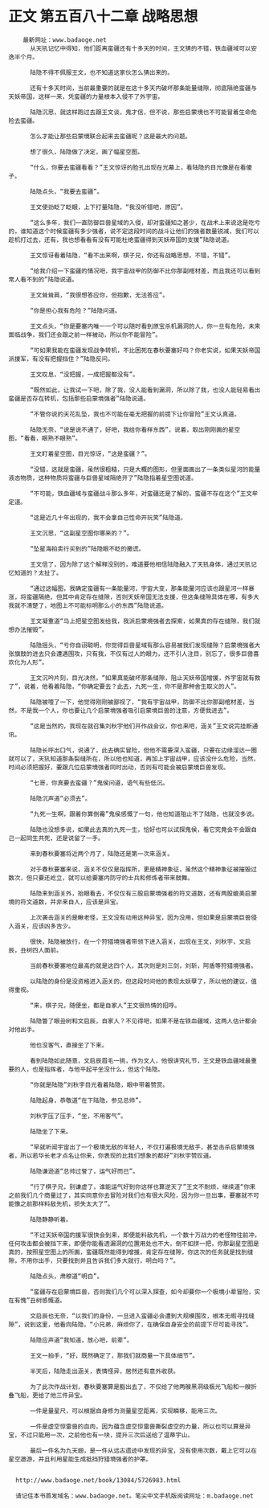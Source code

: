 # 正文 第五百八十二章 战略思想
        最新网址：www.badaoge.net
          从天犼记忆中得知，他们距离蛮疆还有十多天的时间，王文猜的不错，铁血疆域可以安逸半个月。
      
          陆隐不得不佩服王文，也不知道这家伙怎么猜出来的。
      
          还有十多天时间，当前最重要的就是在这十多天内破坏那条能量缝隙，彻底隔绝蛮疆与天妖帝国，这样一来，凭蛮疆的力量根本入侵不了外宇宙。
      
          陆隐沉思，就这样跑过去跟王文谈，鬼才信，但不说，那些启蒙境也不可能冒着生命危险去蛮疆。
      
          怎么才能让那些启蒙境联合起来去蛮疆呢？这是最大的问题。
      
          想了很久，陆隐做了决定，画了幅星空图。
      
          “什么，你要去蛮疆看看？”王文惊讶的脸孔出现在光幕上，看陆隐的目光像是在看傻子。
      
          陆隐点头，“我要去蛮疆”。
      
          王文使劲眨了眨眼，上下打量陆隐，“我没听错吧，原因”。
      
          “这么多年，我们一直防御巨兽星域的入侵，却对蛮疆知之甚少，在战术上来说这是吃亏的，谁知道这个时候蛮疆有多少强者，说不定这段时间的战斗让他们的强者数量锐减，我们可以趁机打过去，还有，我也想看看有没有可能杜绝蛮疆得到天妖帝国的支援”陆隐说道。
      
          王文惊讶看着陆隐，“看不出来啊，棋子兄，你还有战略思想，不错，不错”。
      
          “给我介绍一下蛮疆的情况吧，我宇宙战甲的防御不比你那副棺材差，而且我还可以看到常人看不到的”陆隐说道。
      
          王文耸耸肩，“我很想答应你，但抱歉，无法答应”。
      
          “你是担心我有危险？”陆隐问道。
      
          王文点头，“你是要塞内唯一一个可以随时看到原宝杀机漏洞的人，你一旦有危险，未来面临战争，我们还会跟之前一样被动，所以你不能冒险”。
      
          “可如果我能在蛮疆发现战争转机，不比困死在春秋要塞好吗？你老实说，如果天妖帝国派援军，有没有把握挡住？”陆隐反问。
      
          王文叹息，“没把握，一成把握都没有”。
      
          “既然如此，让我试一下吧，除了我，没人能看到漏洞，所以除了我，也没人能轻易看出蛮疆是否存在转机，包括那些启蒙境强者”陆隐说道。
      
          “不管你说的天花乱坠，我也不可能在毫无把握的前提下让你冒险”王文认真道。
      
          陆隐无奈，“说是说不通了，好吧，我给你看样东西”，说着，取出刚刚画的星空图，“看看，眼熟不眼熟”。
      
          王文盯着星空图，目光惊讶，“这是蛮疆？”。
      
          “没错，这就是蛮疆，虽然很粗糙，只是大概的图形，但里面画出了一条类似星河的能量液态物质，这种物质将蛮疆与巨兽星域隔绝开了”陆隐指着星空图说道。
      
          “不可能，铁血疆域与蛮疆战斗那么多年，对蛮疆还是了解的，蛮疆不存在这个”王文牟定道。
      
          “这是近几十年出现的，我不会拿自己性命开玩笑”陆隐道。
      
          王文沉思，“这副星空图你哪来的？”。
      
          “坠星海拍卖行买到的”陆隐眼不眨的撒谎。
      
          王文信了，因为除了这个解释没别的，难道要他相信陆隐融入了天犼身体，通过天犼记忆知道的？太扯了。
      
          “通过这幅图，我确定蛮疆有一条能量河，宇宙大变，那条能量河应该也跟星河一样暴涨，将蛮疆隔绝，但其中肯定存在缝隙，否则天妖帝国无法支援，但这条缝隙具体在哪，有多大我就不清楚了，地图上不可能标明那么小的东西”陆隐说道。
      
          王文凝重道“马上把星空图发给我，我派启蒙境强者去探索，如果真的存在缝隙，我们就想办法摧毁”。
      
          陆隐摇头，“亏你自诩聪明，你觉得巨兽星域有那么容易被我们发现缝隙？启蒙境强者大张旗鼓的进去只会遭遇围攻，只有我，不仅有过人的眼力，还不引人注目，别忘了，很多巨兽喜欢化为人形”。
      
          王文沉吟片刻，目光决然，“如果真能破坏那条缝隙，阻止天妖帝国增援，外宇宙就有救了”，说着，他看着陆隐，“你确定要去？此去，九死一生，你不是那种舍生取义的人”。
      
          陆隐被噎了一下，他觉得刚刚被鄙视了，“我有宇宙战甲，防御不比你那副棺材差，当然，不是我一个人，你也要让几个启蒙境强者吸引启蒙境巨兽的注意，方便我进去”。
      
          “这是当然的，我现在就召集刘秋宇他们开作战会议，你也来吧，涵关”王文说完挂断通讯。
      
          陆隐长呼出口气，说通了，此去确实冒险，但他不需要深入蛮疆，只要在边缘溜达一圈就可以了，天犼知道那条裂缝所在，所以他也知道，再加上宇宙战甲，应该没什么危险，当然，时间必须把握好，要跟几位启蒙境强者同时出动，否则有可能会被启蒙境巨兽发现。
      
          “七哥，你真要去蛮疆？”鬼侯问道，语气有些低沉。
      
          陆隐沉声道“必须去”。
      
          “九死一生啊，跟着你算倒霉”鬼侯感慨了一句，他也知道阻止不了陆隐，也就没多说。
      
          陆隐也没想多说，如果此去真的九死一生，恰好也可以试探鬼侯，看它究竟会不会跟自己一起同生共死，还是说留了一手。
      
          来到春秋要塞将近两个月了，陆隐还是第一次来涵关。
      
          对于春秋要塞来说，涵关不仅仅是指挥所，更是精神象征，虽然这个精神象征被摧毁过数次，但只要还屹立，就可以给要塞内防守的士兵和修炼者带来鼓舞。
      
          陆隐来到涵关外，抬眼看去，不仅仅有三股启蒙境强者的符文道数，还有两股媲美启蒙境的符文道数，并非来自人，应该是异宝。
      
          上次袭击涵关的是鳅老怪，王文没有动用这种异宝，因为没用，但如果是启蒙境巨兽侵入涵关，应该凶多吉少。
      
          很快，陆隐被放行，在一个狩猎境强者带领下进入涵关，出现在王文，刘秋宇，文启辰，丑树四人面前。
      
          当前春秋要塞地位最高的就是这四个人，其次则是刘三剑，刘斩，阿盾等狩猎境强者。
      
          以陆隐的身份是没资格进入涵关的，但这段时间他的表现太妖孽了，所以他的建议，值得重视。
      
          “来，棋子兄，随便坐，都是自家人”王文很热情的招呼。
      
          陆隐瞥了眼丑树和文启辰，自家人？不见得吧，如果不是在铁血疆域，这两人估计都会对他出手。
      
          他也没客气，直接坐了下来。
      
          看到陆隐如此随意，文启辰眉毛一挑，作为文人，他很讲究礼节，王文是铁血疆域最重要的人，也是指挥者，与他平起平坐没什么，但这个陆隐。
      
          “你就是陆隐”刘秋宇目光看着陆隐，眼中带着赞赏。
      
          陆隐起身，恭敬道“在下陆隐，参见总帅”。
      
          刘秋宇压了压手，“坐，不用客气”。
      
          陆隐坐了下来。
      
          “早就听闻宇宙出了一个极境无敌的年轻人，不仅打遍极境无敌手，甚至击杀启蒙境强者，所以若华长老才点名让你来，你表现的比我们想象的都好”刘秋宇赞叹道。
      
          陆隐谦逊道“总帅过誉了，运气好而已”。
      
          “行了棋子兄，别谦虚了，谁能运气好到你这样也算逆天了”王文不耐烦，继续道“你来之前我们几个商量过了，其实同意你去冒险对我们也有很大风险，因为你一旦出事，要塞就不可能像之前那样料敌先机，损失太大了”。
      
          陆隐静静听着。
      
          “不过天妖帝国的援军很快会到来，即便能料敌先机，一个数十万战力的老怪物往前冲，任何攻击都会被挡下来，即便你能看透漏洞的位置用处也不大，倒不如拼一把，你那副星空图是真的，按照星空图上的所画，蛮疆既然能得到增援，肯定存在缝隙，你这次的任务就是找到缝隙，不用你出手，只要找到并且告诉我们多大就行，明白吗？”。
      
          陆隐点头，肃穆道“明白”。
      
          “蛮疆存在启蒙境巨兽，否则我们几个可以深入探查，如今却要你一个极境小辈冒险，实在有愧”丑树感慨道。
      
          文启辰也无奈，“以我们的身份，一旦进入蛮疆必会遭到大规模围攻，根本无暇寻找缝隙”，说到这里，他看向陆隐，“小兄弟，麻烦你了，在确保自身安全的前提下尽可能寻找”。
      
          陆隐应声道“我知道，放心吧，前辈”。
      
          王文一拍手，“好，既然确定了，那我们就商量一下具体细节”。
      
          半天后，陆隐走出涵关，表情怪异，居然还有意外收获。
      
          为了此次作战计划，春秋要塞算是豁出去了，不仅给了他两艘黑洞级极光飞船和一艘折叠飞船，更给了他三件异宝。
      
          一件是量星尺，可以根据自身修为测量星空距离，实现瞬移，能用三次。
      
          一件是虚空惊雷兽的血肉，因为蕴含虚空惊雷兽撕裂虚空的力量，所以也可以算是异宝，不过只能用一次，之前他也有一块，提升三次后送给了温蒂宇山。
      
          最后一件名为九天翅，是一件从远古遗迹中发现的异宝，没有使用次数，戴上它可以在星空遨游，并且利用星能生成抵挡狩猎境强者的护罩。
      
      
      http://www.badaoge.net/book/13084/5726983.html
      
      请记住本书首发域名：www.badaoge.net。笔尖中文手机版阅读网址：m.badaoge.net